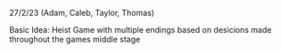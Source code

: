 27/2/23 (Adam, Caleb, Taylor, Thomas)

Basic Idea: Heist Game with multiple endings based on desicions made throughout the games middle stage

